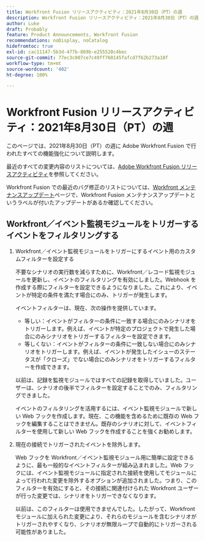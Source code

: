 ```yaml
---
title: Workfront Fusion リリースアクティビティ：2021年8月30日（PT）の週
description: Workfront Fusion リリースアクティビティ：2021年8月30日（PT）の週
author: Luke
draft: Probably
feature: Product Announcements, Workfront Fusion
recommendations: noDisplay, noCatalog
hidefromtoc: true
exl-id: cac11147-5b3d-477b-869b-e255528c4bec
source-git-commit: 77ec3c007ce7c49ff760145fafcd7f62b273a18f
workflow-type: tm+mt
source-wordcount: '402'
ht-degree: 100%

---
```


# Workfront Fusion リリースアクティビティ：2021年8月30日（PT）の週

このページでは、2021年8月30日（PT）の週に Adobe Workfront Fusion で行われたすべての機能強化について説明します。

最近のすべての変更内容のリストについては、[Adobe Workfront Fusion リリースアクティビティ](/help/workfront-fusion/fusion-product-releases/fusion-release-activity.md)を参照してください。

Workfront Fusion での最近のバグ修正のリストについては、[Workfront メンテナンスアップデート](https://experienceleague.adobe.com/docs/workfront-known-issues/releases/current-updates.html?lang=ja)ページで、Workfront Fusion メンテナンスアップデートというラベルが付いたアップデートがあるか確認してください。

## Workfront／イベント監視モジュールをトリガーするイベントをフィルタリングする

1. Workfront／イベント監視モジュールをトリガーにするイベント用のカスタムフィルターを設定する

   不要なシナリオの実行数を減らすために、Workfront／レコード監視モジュールを更新し、イベントのフィルタリングを有効にしました。Webhook を作成する際にフィルターを設定できるようになりました。これにより、イベントが特定の条件を満たす場合にのみ、トリガーが発生します。

   イベントフィルターは、現在、次の操作を提供しています。

   * 等しい：イベントがフィルターの条件に一致する場合にのみシナリオをトリガーします。例えば、イベントが特定のプロジェクトで発生した場合にのみシナリオをトリガーするフィルターを設定できます。
   * 等しくない：イベントがフィルターの条件に一致しない場合にのみシナリオをトリガーします。例えば、イベントが発生したイシューのステータスが「クローズ」でない場合にのみシナリオをトリガーするフィルターを作成できます。

   以前は、記録を監視モジュールではすべての記録を取得していました。ユーザーは、シナリオの後半でフィルターを設定することでのみ、フィルタリングできました。

   イベントのフィルタリングを活用するには、イベント監視モジュールで新しい Web フックを作成します。現在、この機能を含めるために既存の Web フックを編集することはできません。既存のシナリオに対して、イベントフィルターを使用して新しい Web フックを作成することを強くお勧めします。

1. 現在の接続でトリガーされたイベントを除外します。

   Web フックを Workfront／イベント監視モジュール用に簡単に設定できるように、最も一般的なイベントフィルターが組み込まれました。Web フックには、イベント監視モジュールに指定された接続を使用してモジュールによって行われた変更を除外するオプションが追加されました。つまり、このフィルターを有効にすると、その接続に関連付けられた Workfront ユーザーが行った変更では、シナリオをトリガーできなくなります。

   以前は、このフィルターは使用できませんでした。したがって、Workfront モジュールに加えられた変更により、それらのモジュールを含むシナリオがトリガーされやすくなり、シナリオが無限ループで自動的にトリガーされる可能性がありました。

